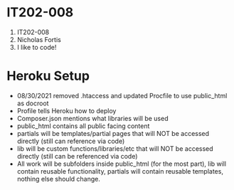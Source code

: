 # IT202-008
1. IT202-008  
2. Nicholas Fortis  
3. I like to code!

# Heroku Setup

- 08/30/2021 removed .htaccess and updated Procfile to use public_html as docroot
- Profile tells Heroku how to deploy
- Composer.json mentions what libraries will be used 
- public_html contains all public facing content
- partials will be templates/partial pages that will NOT be accessed directly (still can reference via code)
- lib will be custom functions/libraries/etc that will NOT be accessed directly (still can be referenced via code)
- All work will be subfolders inside public_html (for the most part), lib will contain reusable functionality, partials will contain reusable templates, nothing else should change.
